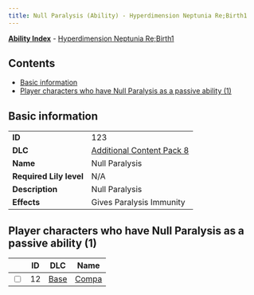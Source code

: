 ```yaml
---
title: Null Paralysis (Ability) - Hyperdimension Neptunia Re;Birth1
---
```


[**Ability Index**](/neptunia/rb1/ability/index.html) - [Hyperdimension Neptunia Re;Birth1](/neptunia/rb1)

## Contents

- [Basic information](#basic-information)
- [Player characters who have Null Paralysis as a passive ability (1)](#player-characters-who-have-null-paralysis-as-a-passive-ability-1)

## Basic information

|   |   |
| -- | -- |
| **ID** | 123
**DLC** | [Additional Content Pack 8](/neptunia/rb1/dlc/17-pack8.html)
**Name** | Null Paralysis
**Required Lily level** | N/A
**Description** | Null Paralysis
**Effects** | Gives Paralysis Immunity |


## Player characters who have Null Paralysis as a passive ability (1)

|    | ID | DLC | Name |
| -- | -- | --- | ---- |
| <input type="checkbox" id="rb1-player-1-12" class="trackbox" /> | 12 | [Base](/neptunia/rb1/dlc/1-base.html) | [Compa](/neptunia/rb1/player/1-12-compa.html) |
